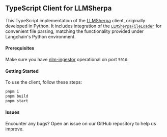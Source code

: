 ## TypeScript Client for LLMSherpa

This TypeScript implementation of the [LLMSherpa](https://github.com/nlmatics/llmsherpa) client, originally developed in Python. It includes integration of the [`LLMSherpaFileLoader`](https://python.langchain.com/docs/integrations/document_loaders/llmsherpa/) for convenient file parsing, matching the functionality provided under Langchain's Python environment.

#### Prerequisites

Make sure you have [nlm-ingestor](https://github.com/nlmatics/nlm-ingestor) operational on port `5010`.

#### Getting Started

To use the client, follow these steps:

```bash
pnpm i
pnpm build
pnpm start
```

#### Issues

Encounter any bugs? Open an issue on our GitHub repository to help us improve.
